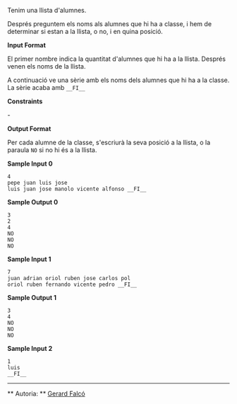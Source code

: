 Tenim una llista d'alumnes.

Després preguntem els noms als alumnes que hi ha a classe, i hem de
determinar si estan a la llista, o no, i en quina posició.

**Input Format**

El primer nombre  indica la quantitat d'alumnes que hi ha a la llista.
Després venen els  noms de la llista.

A continuació ve una sèrie amb els noms dels alumnes que hi ha a la
classe. La sèrie acaba amb `__FI__`

**Constraints**

\-

**Output Format**

Per cada alumne de la classe, s'escriurà la seva posició a la llista, o
la paraula `NO` si no hi és a la llista.

**Sample Input 0**

    4
    pepe juan luis jose
    luis juan jose manolo vicente alfonso __FI__

**Sample Output 0**

    3
    2
    4
    NO
    NO
    NO

**Sample Input 1**

    7
    juan adrian oriol ruben jose carlos pol
    oriol ruben fernando vicente pedro __FI__

**Sample Output 1**

    3
    4
    NO
    NO
    NO

**Sample Input 2**

    1
    luis
    __FI__

----------

** Autoria: **
[Gerard Falcó](https://github.com/gerardfp)
